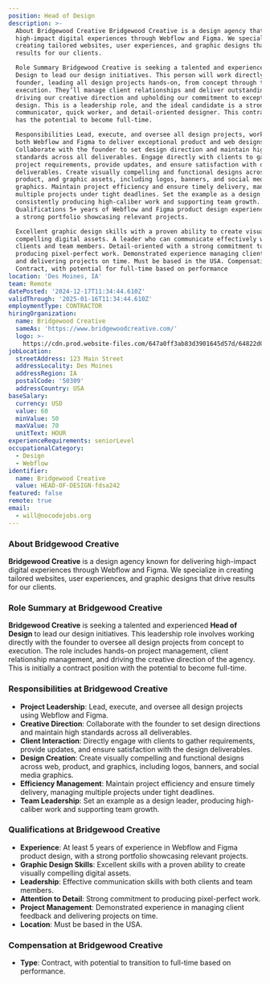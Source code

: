 ```yaml
---
position: Head of Design
description: >-
  About Bridgewood Creative Bridgewood Creative is a design agency that delivers
  high-impact digital experiences through Webflow and Figma. We specialize in
  creating tailored websites, user experiences, and graphic designs that drive
  results for our clients.

  Role Summary Bridgewood Creative is seeking a talented and experienced Head of
  Design to lead our design initiatives. This person will work directly with the
  founder, leading all design projects hands-on, from concept through to final
  execution. They’ll manage client relationships and deliver outstanding work,
  driving our creative direction and upholding our commitment to exceptional
  design. This is a leadership role, and the ideal candidate is a strong
  communicator, quick worker, and detail-oriented designer. This contract role
  has the potential to become full-time.

  Responsibilities Lead, execute, and oversee all design projects, working in
  both Webflow and Figma to deliver exceptional product and web designs.
  Collaborate with the founder to set design direction and maintain high-quality
  standards across all deliverables. Engage directly with clients to gather
  project requirements, provide updates, and ensure satisfaction with design
  deliverables. Create visually compelling and functional designs across web,
  product, and graphic assets, including logos, banners, and social media
  graphics. Maintain project efficiency and ensure timely delivery, managing
  multiple projects under tight deadlines. Set the example as a design leader,
  consistently producing high-caliber work and supporting team growth.
  Qualifications 5+ years of Webflow and Figma product design experience** with
  a strong portfolio showcasing relevant projects.

  Excellent graphic design skills with a proven ability to create visually
  compelling digital assets. A leader who can communicate effectively with both
  clients and team members. Detail-oriented with a strong commitment to
  producing pixel-perfect work. Demonstrated experience managing client feedback
  and delivering projects on time. Must be based in the USA. Compensation:
  Contract, with potential for full-time based on performance
location: 'Des Moines, IA'
team: Remote
datePosted: '2024-12-17T11:34:44.610Z'
validThrough: '2025-01-16T11:34:44.610Z'
employmentType: CONTRACTOR
hiringOrganization:
  name: Bridgewood Creative
  sameAs: 'https://www.bridgewoodcreative.com/'
  logo: >-
    https://cdn.prod.website-files.com/647a0ff3ab83d3901645d57d/64822d02c29a37e6778c0dff_Fav.png
jobLocation:
  streetAddress: 123 Main Street
  addressLocality: Des Moines
  addressRegion: IA
  postalCode: '50309'
  addressCountry: USA
baseSalary:
  currency: USD
  value: 60
  minValue: 50
  maxValue: 70
  unitText: HOUR
experienceRequirements: seniorLevel
occupationalCategory:
  - Design
  - Webflow
identifier:
  name: Bridgewood Creative
  value: HEAD-OF-DESIGN-fdsa242
featured: false
remote: true
email:
  - will@nocodejobs.org
---
```


### About Bridgewood Creative

**Bridgewood Creative** is a design agency known for delivering high-impact digital experiences through Webflow and Figma. We specialize in creating tailored websites, user experiences, and graphic designs that drive results for our clients.

### Role Summary at Bridgewood Creative

**Bridgewood Creative** is seeking a talented and experienced **Head of Design** to lead our design initiatives. This leadership role involves working directly with the founder to oversee all design projects from concept to execution. The role includes hands-on project management, client relationship management, and driving the creative direction of the agency. This is initially a contract position with the potential to become full-time.

### Responsibilities at Bridgewood Creative

- **Project Leadership**: Lead, execute, and oversee all design projects using Webflow and Figma.
- **Creative Direction**: Collaborate with the founder to set design directions and maintain high standards across all deliverables.
- **Client Interaction**: Directly engage with clients to gather requirements, provide updates, and ensure satisfaction with the design deliverables.
- **Design Creation**: Create visually compelling and functional designs across web, product, and graphics, including logos, banners, and social media graphics.
- **Efficiency Management**: Maintain project efficiency and ensure timely delivery, managing multiple projects under tight deadlines.
- **Team Leadership**: Set an example as a design leader, producing high-caliber work and supporting team growth.

### Qualifications at Bridgewood Creative

- **Experience**: At least 5 years of experience in Webflow and Figma product design, with a strong portfolio showcasing relevant projects.
- **Graphic Design Skills**: Excellent skills with a proven ability to create visually compelling digital assets.
- **Leadership**: Effective communication skills with both clients and team members.
- **Attention to Detail**: Strong commitment to producing pixel-perfect work.
- **Project Management**: Demonstrated experience in managing client feedback and delivering projects on time.
- **Location**: Must be based in the USA.

### Compensation at Bridgewood Creative 

- **Type**: Contract, with potential to transition to full-time based on performance.

